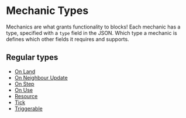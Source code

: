# Mechanic Types

Mechanics are what grants functionality to blocks! Each mechanic has a type, specified with
a `type` field in the JSON. Which type a mechanic is defines which other fields it requires and supports.

## Regular types

* [On Land](mechanic_types/on_land.md)
* [On Neighbour Update](mechanic_types/on_neighbour_update.md)
* [On Step](mechanic_types/on_step.md)
* [On Use](mechanic_types/on_use.md)
* [Resource](mechanic_types/resource.md)
* [Tick](mechanic_types/tick.md)
* [Triggerable](mechanic_types/triggerable.md)